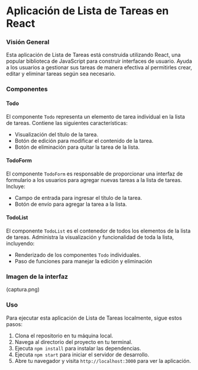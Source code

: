 # Aplicación de Lista de Tareas en React

### Visión General

Esta aplicación de Lista de Tareas está construida utilizando React, una popular biblioteca de JavaScript para construir interfaces de usuario. Ayuda a los usuarios a gestionar sus tareas de manera efectiva al permitirles crear, editar y eliminar tareas según sea necesario.

### Componentes

#### Todo

El componente `Todo` representa un elemento de tarea individual en la lista de tareas. Contiene las siguientes características:

- Visualización del título de la tarea.
- Botón de edición para modificar el contenido de la tarea.
- Botón de eliminación para quitar la tarea de la lista.

#### TodoForm

El componente `TodoForm` es responsable de proporcionar una interfaz de formulario a los usuarios para agregar nuevas tareas a la lista de tareas. Incluye:

- Campo de entrada para ingresar el título de la tarea.
- Botón de envío para agregar la tarea a la lista.

#### TodoList

El componente `TodoList` es el contenedor de todos los elementos de la lista de tareas. Administra la visualización y funcionalidad de toda la lista, incluyendo:

- Renderizado de los componentes `Todo` individuales.
- Paso de funciones para manejar la edición y eliminación

### Imagen de la interfaz

(captura.png)


### Uso

Para ejecutar esta aplicación de Lista de Tareas localmente, sigue estos pasos:

1. Clona el repositorio en tu máquina local.
2. Navega al directorio del proyecto en tu terminal.
3. Ejecuta `npm install` para instalar las dependencias.
4. Ejecuta `npm start` para iniciar el servidor de desarrollo.
5. Abre tu navegador y visita `http://localhost:3000` para ver la aplicación.
